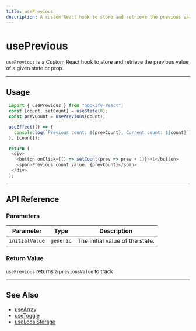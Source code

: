 ```yaml
---
title: usePrevious
description: A custom React hook to store and retrieve the previous value of a given state or prop.
---
```


# usePrevious

`usePrevious` is a Custom React hook to store and retrieve the previous value of a given state or prop.

---

## Usage

```javascript
 import { usePrevious } from "hookify-react";
 const [count, setCount] = useState(0);
 const prevCount = usePrevious(count);

 useEffect(() => {
   console.log(`Previous count: ${prevCount}, Current count: ${count}`);
 }, [count]);

 return (
  <div>
    <button onClick={() => setCount(prev => prev + 1)}>+1</button>
    <span>Previous count value: {prevCount}</span>
  </div>
 );
```

---

## API Reference

### Parameters

| Parameter      | Type     |  Description                          |
|----------------|----------|--------------------------------------|
| `initialValue` | `generic` | The initial value of the state.    |

### Return Value

`usePrevious` returns a `previousValue` to track

---

## See Also

- [useArray](/docs/hooks/useArray)
- [useToggle](/docs/hooks/useToggle)
- [useLocalStorage](/docs/hooks/useLocalStorage)
```